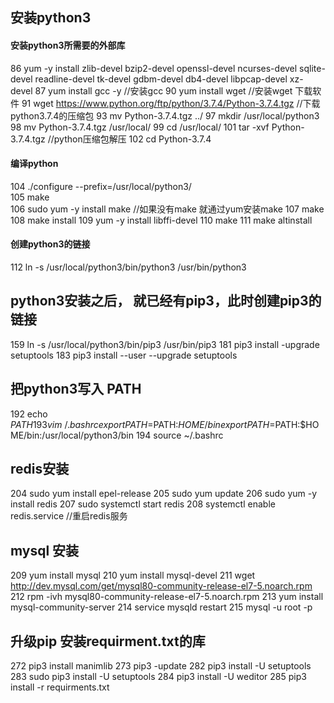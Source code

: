 
## 安装python3
#### 安装python3所需要的外部库
86  yum -y install zlib-devel bzip2-devel openssl-devel ncurses-devel sqlite-devel readline-devel tk-devel gdbm-devel db4-devel libpcap-devel xz-devel 
87  yum install gcc -y  //安装gcc
90  yum install wget    //安装wget 下载软件
91  wget https://www.python.org/ftp/python/3.7.4/Python-3.7.4.tgz  //下载python3.7.4的压缩包
93  mv Python-3.7.4.tgz ../
97  mkdir /usr/local/python3
98  mv Python-3.7.4.tgz /usr/local/
99  cd /usr/local/
101  tar -xvf Python-3.7.4.tgz  //python压缩包解压
102  cd Python-3.7.4

#### 编译python
104  ./configure --prefix=/usr/local/python3/   
105  make  
106  sudo yum -y install make //如果没有make 就通过yum安装make
107  make
108  make install
109  yum -y install libffi-devel
110  make
111  make altinstall
####  创建python3的链接
112  ln -s /usr/local/python3/bin/python3 /usr/bin/python3

## python3安装之后， 就已经有pip3，此时创建pip3的链接
159  ln -s /usr/local/python3/bin/pip3 /usr/bin/pip3
181  pip3 install -upgrade setuptools
183  pip3 install --user --upgrade setuptools

## 把python3写入 PATH
192  echo ${PATH}
193  vim ~/.bashrc
    export PATH=$PATH:$HOME/bin
    export PATH=$PATH:$HOME/bin:/usr/local/python3/bin
194  source ~/.bashrc

## redis安装
204  sudo yum install epel-release
205  sudo yum update
206  sudo yum -y install redis
207  sudo systemctl start redis
208  systemctl enable redis.service  //重启redis服务

## mysql 安装
209  yum install mysql
210  yum install mysql-devel
211  wget http://dev.mysql.com/get/mysql80-community-release-el7-5.noarch.rpm
212  rpm -ivh mysql80-community-release-el7-5.noarch.rpm
213  yum install mysql-community-server
214  service mysqld restart
215  mysql -u root -p


## 升级pip 安装requirment.txt的库
272  pip3 install manimlib
273  pip3 -update
282  pip3 install -U setuptools
283  sudo pip3 install -U setuptools
284  pip3 install -U weditor
285  pip3 install -r requirments.txt